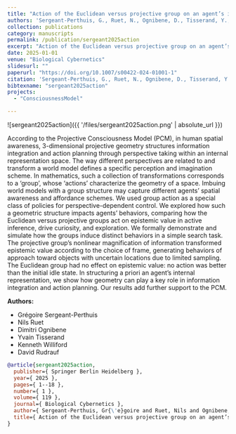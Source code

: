 ```yaml
---
title: "Action of the Euclidean versus projective group on an agent’s internal space in curiosity driven exploration"
authors: 'Sergeant-Perthuis, G., Ruet, N., Ognibene, D., Tisserand, Y., Williford, K. & Rudrauf, D.'
collection: publications
category: manuscripts
permalink: /publication/sergeant2025action
excerpt: "Action of the Euclidean versus projective group on an agent’s internal space in curiosity driven exploration"
date: 2025-01-01
venue: "Biological Cybernetics"
slidesurl: ""
paperurl: "https://doi.org/10.1007/s00422-024-01001-1"
citation: 'Sergeant-Perthuis, G., Ruet, N., Ognibene, D., Tisserand, Y., Williford, K. & Rudrauf, D. (2025). "Action of the Euclidean versus projective group on an agent’s internal space in curiosity driven exploration." Biological Cybernetics, 119(1). 1--18.'
bibtexname: "sergeant2025action"
projects: 
  - "ConsciousnessModel"

---
```



![sergeant2025action]({{ '/files/sergeant2025action.png' | absolute_url }})

According to the Projective Consciousness Model (PCM), in human spatial awareness, 3-dimensional projective geometry structures information integration and action planning through perspective taking within an internal representation space. The way different perspectives are related to and transform a world model defines a specific perception and imagination scheme. In mathematics, such a collection of transformations corresponds to a ‘group’, whose ‘actions’ characterize the geometry of a space. Imbuing world models with a group structure may capture different agents’ spatial awareness and affordance schemes. We used group action as a special class of policies for perspective-dependent control. We explored how such a geometric structure impacts agents’ behaviors, comparing how the Euclidean versus projective groups act on epistemic value in active inference, drive curiosity, and exploration. We formally demonstrate and simulate how the groups induce distinct behaviors in a simple search task. The projective group’s nonlinear magnification of information transformed epistemic value according to the choice of frame, generating behaviors of approach toward objects with uncertain locations due to limited sampling. The Euclidean group had no effect on epistemic value: no action was better than the initial idle state. In structuring a priori an agent’s internal representation, we show how geometry can play a key role in information integration and action planning. Our results add further support to the PCM.


**Authors:**
 - Grégoire Sergeant-Perthuis
 - Nils Ruet
 - Dimitri Ognibene
 - Yvain Tisserand
 - Kenneth Williford
 - David Rudrauf

```bibtex
@article{sergeant2025action,
  publisher={ Springer Berlin Heidelberg },
  year={ 2025 },
  pages={ 1--18 },
  number={ 1 },
  volume={ 119 },
  journal={ Biological Cybernetics },
  author={ Sergeant-Perthuis, Gr{\'e}goire and Ruet, Nils and Ognibene, Dimitri and Tisserand, Yvain and Williford, Kenneth and Rudrauf, David },
  title={ Action of the Euclidean versus projective group on an agent’s internal space in curiosity driven exploration },
}
```

